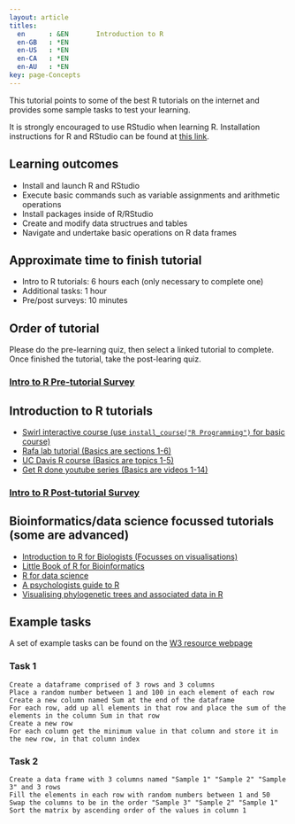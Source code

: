 ```yaml
---
layout: article
titles:
  en      : &EN       Introduction to R
  en-GB   : *EN
  en-US   : *EN
  en-CA   : *EN
  en-AU   : *EN
key: page-Concepts
---
```



This tutorial points to some of the best R tutorials on the internet and provides some sample tasks to test your learning.<br>

It is strongly encouraged to use RStudio when learning R. Installation instructions for R and RStudio can be found at [this link](https://rstudio-education.github.io/hopr/starting.html).

## Learning outcomes
* Install and launch R and RStudio
* Execute basic commands such as variable assignments and arithmetic operations
* Install packages inside of R/RStudio
* Create and modify data structrues and tables
* Navigate and undertake basic operations on R data frames

## Approximate time to finish tutorial
* Intro to R tutorials: 6 hours each (only necessary to complete one)
* Additional tasks: 1 hour
* Pre/post surveys: 10 minutes

## Order of tutorial

Please do the pre-learning quiz, then select a linked tutorial to complete. <br />
Once finished the tutorial, take the post-learing quiz.<br />

### <a href="https://ntusurvey.onlinesurveys.ac.uk/intro-to-r-pre-tutorial-survey" target="_blank">Intro to R Pre-tutorial Survey</a>


## Introduction to R tutorials
*  [Swirl interactive course (use `install_course("R Programming")` for basic course)](https://swirlstats.com/students.html)
* [Rafa lab tutorial (Basics are sections 1-6)](http://rafalab.dfci.harvard.edu/dsbook/getting-started.html)
* [UC Davis R course (Basics are topics 1-5)](https://ucdavis-bioinformatics-training.github.io/2021-March-Introduction-to-R-for-Bioinformatics/R/Intro2R_main)
* [Get R done youtube series (Basics are videos 1-14)](https://www.youtube.com/playlist?list=PLmNgrNF3pZqg2GPmcIAWDa1A2-cAfbX37)

### <a href="https://ntusurvey.onlinesurveys.ac.uk/intro-to-r-post-tutorial-survey" target="_blank">Intro to R Post-tutorial Survey</a>


## Bioinformatics/data science focussed tutorials (some are advanced)
* [Introduction to R for Biologists (Focusses on visualisations)](https://melbournebioinformatics.github.io/r-intro-biologists/intro_r_biologists.html)
* [Little Book of R for Bioinformatics](https://a-little-book-of-r-for-bioinformatics.readthedocs.io/en/latest/)
* [R for data science](https://r4ds.had.co.nz/index.html)
* [A psychologists guide to R](https://github.com/seanchrismurphy/A-Psychologists-Guide-to-R/tree/master)
* [Visualising phylogenetic trees and associated data in R](https://guangchuangyu.github.io/ggtree-book/short-introduction-to-r.html)

## Example tasks
A set of example tasks can be found on the [W3 resource webpage](https://www.w3resource.com/r-programming-exercises/)
### Task 1
```console
Create a dataframe comprised of 3 rows and 3 columns
Place a random number between 1 and 100 in each element of each row
Create a new column named Sum at the end of the dataframe
For each row, add up all elements in that row and place the sum of the elements in the column Sum in that row
Create a new row
For each column get the minimum value in that column and store it in the new row, in that column index
```
### Task 2
```console
Create a data frame with 3 columns named "Sample 1" "Sample 2" "Sample 3" and 3 rows
Fill the elements in each row with random numbers between 1 and 50
Swap the columns to be in the order "Sample 3" "Sample 2" "Sample 1"
Sort the matrix by ascending order of the values in column 1
```
